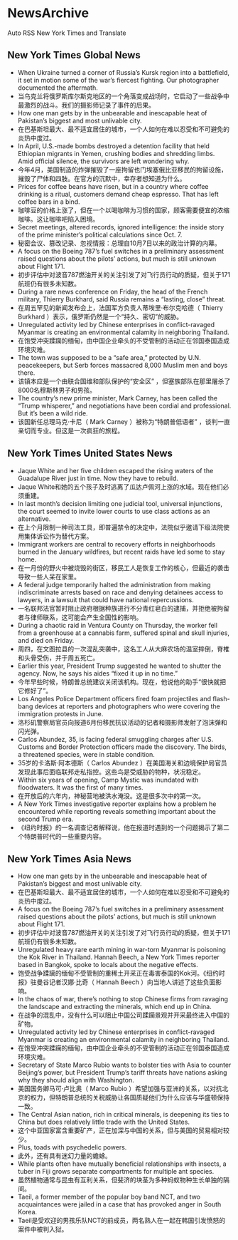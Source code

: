 # NewsArchive
Auto RSS New York Times and Translate

## New York Times Global News
* When Ukraine turned a corner of Russia’s Kursk region into a battlefield, it set in motion some of the war’s fiercest fighting. Our photographer documented the aftermath.
* 当乌克兰将俄罗斯库尔斯克地区的一个角落变成战场时，它启动了一些战争中最激烈的战斗。我们的摄影师记录了事件的后果。
* How one man gets by in the unbearable and inescapable heat of Pakistan’s biggest and most unlivable city.
* 在巴基斯坦最大、最不适宜居住的城市，一个人如何在难以忍受和不可避免的炎热中度过。
* In April, U.S.-made bombs destroyed a detention facility that held Ethiopian migrants in Yemen, crushing bodies and shredding limbs. Amid official silence, the survivors are left wondering why.
* 今年4月，美国制造的炸弹摧毁了一座拘留也门埃塞俄比亚移民的拘留设施，摧毁了尸体和四肢。在官方的沉默中，幸存者想知道为什么。
* Prices for coffee beans have risen, but in a country where coffee drinking is a ritual, customers demand cheap espresso. That has left coffee bars in a bind.
* 咖啡豆的价格上涨了，但在一个以喝咖啡为习惯的国家，顾客需要便宜的浓缩咖啡。这让咖啡吧陷入困境。
* Secret meetings, altered records, ignored intelligence: the inside story of the prime minister’s political calculations since Oct. 7.
* 秘密会议、篡改记录、忽视情报：总理自10月7日以来的政治计算的内幕。
* A focus on the Boeing 787’s fuel switches in a preliminary assessment raised questions about the pilots’ actions, but much is still unknown about Flight 171.
* 初步评估中对波音787燃油开关的关注引发了对飞行员行动的质疑，但关于171航班仍有很多未知数。
* During a rare news conference on Friday, the head of the French military, Thierry Burkhard, said Russia remains a “lasting, close” threat.
* 在周五罕见的新闻发布会上，法国军方负责人蒂埃里·布尔克哈德（ Thierry Burkhard ）表示，俄罗斯仍然是一个“持久、密切”的威胁。
* Unregulated activity led by Chinese enterprises in conflict-ravaged Myanmar is creating an environmental calamity in neighboring Thailand.
* 在饱受冲突蹂躏的缅甸，由中国企业牵头的不受管制的活动正在邻国泰国造成环境灾难。
* The town was supposed to be a “safe area,” protected by U.N. peacekeepers, but Serb forces massacred 8,000 Muslim men and boys there.
* 该镇本应是一个由联合国维和部队保护的“安全区” ，但塞族部队在那里屠杀了8000名穆斯林男子和男孩。
* The country’s new prime minister, Mark Carney, has been called the “Trump whisperer,” and negotiations have been cordial and professional. But it’s been a wild ride.
* 该国新任总理马克·卡尼（ Mark Carney ）被称为“特朗普低语者” ，谈判一直亲切而专业。但这是一次疯狂的旅程。

## New York Times United States News
* Jaque White and her five children escaped the rising waters of the Guadalupe River just in time. Now they have to rebuild.
* Jaque White和她的五个孩子及时逃离了瓜达卢佩河上涨的水域。现在他们必须重建。
* In last month’s decision limiting one judicial tool, universal injunctions, the court seemed to invite lower courts to use class actions as an alternative.
* 在上个月限制一种司法工具，即普遍禁令的决定中，法院似乎邀请下级法院使用集体诉讼作为替代方案。
* Immigrant workers are central to recovery efforts in neighborhoods burned in the January wildfires, but recent raids have led some to stay home.
* 在一月份的野火中被烧毁的街区，移民工人是恢复工作的核心，但最近的袭击导致一些人呆在家里。
* A federal judge temporarily halted the administration from making indiscriminate arrests based on race and denying detainees access to lawyers, in a lawsuit that could have national repercussions.
* 一名联邦法官暂时阻止政府根据种族进行不分青红皂白的逮捕，并拒绝被拘留者与律师联系，这可能会产生全国性的影响。
* During a chaotic raid in Ventura County on Thursday, the worker fell from a greenhouse at a cannabis farm, suffered spinal and skull injuries, and died on Friday.
* 周四，在文图拉县的一次混乱突袭中，这名工人从大麻农场的温室摔倒，脊椎和头骨受伤，并于周五死亡。
* Earlier this year, President Trump suggested he wanted to shutter the agency. Now, he says his aides “fixed it up in no time.”
* 今年早些时候，特朗普总统建议关闭该机构。现在，他说他的助手“很快就把它修好了”。
* Los Angeles Police Department officers fired foam projectiles and flash-bang devices at reporters and photographers who were covering the immigration protests in June.
* 洛杉矶警察局官员向报道6月份移民抗议活动的记者和摄影师发射了泡沫弹和闪光弹。
* Carlos Abundez, 35, is facing federal smuggling charges after U.S. Customs and Border Protection officers made the discovery. The birds, a threatened species, were in stable condition.
* 35岁的卡洛斯·阿本德斯（ Carlos Abundez ）在美国海关和边境保护局官员发现此事后面临联邦走私指控。这些鸟是受威胁的物种，状况稳定。
* Within six years of opening, Camp Mystic was inundated with floodwaters. It was the first of many times.
* 在开放后的六年内，神秘营地被洪水淹没。这是很多次中的第一次。
* A New York Times investigative reporter explains how a problem he encountered while reporting reveals something important about the second Trump era.
* 《纽约时报》的一名调查记者解释说，他在报道时遇到的一个问题揭示了第二个特朗普时代的一些重要内容。

## New York Times Asia News
* How one man gets by in the unbearable and inescapable heat of Pakistan’s biggest and most unlivable city.
* 在巴基斯坦最大、最不适宜居住的城市，一个人如何在难以忍受和不可避免的炎热中度过。
* A focus on the Boeing 787’s fuel switches in a preliminary assessment raised questions about the pilots’ actions, but much is still unknown about Flight 171.
* 初步评估中对波音787燃油开关的关注引发了对飞行员行动的质疑，但关于171航班仍有很多未知数。
* Unregulated heavy rare earth mining in war-torn Myanmar is poisoning the Kok River in Thailand. Hannah Beech, a New York Times reporter based in Bangkok, spoke to locals about the negative effects.
* 饱受战争蹂躏的缅甸不受管制的重稀土开采正在毒害泰国的Kok河。《纽约时报》驻曼谷记者汉娜·比奇（ Hannah Beech ）向当地人讲述了这些负面影响。
* In the chaos of war, there’s nothing to stop Chinese firms from ravaging the landscape and extracting the minerals, which end up in China.
* 在战争的混乱中，没有什么可以阻止中国公司蹂躏景观并开采最终进入中国的矿物。
* Unregulated activity led by Chinese enterprises in conflict-ravaged Myanmar is creating an environmental calamity in neighboring Thailand.
* 在饱受冲突蹂躏的缅甸，由中国企业牵头的不受管制的活动正在邻国泰国造成环境灾难。
* Secretary of State Marco Rubio wants to bolster ties with Asia to counter Beijing’s power, but President Trump’s tariff threats have nations asking why they should align with Washington.
* 美国国务卿马可·卢比奥（ Marco Rubio ）希望加强与亚洲的关系，以对抗北京的权力，但特朗普总统的关税威胁让各国质疑他们为什么应该与华盛顿保持一致。
* The Central Asian nation, rich in critical minerals, is deepening its ties to China but does relatively little trade with the United States.
* 这个中亚国家富含重要矿产，正在加深与中国的关系，但与美国的贸易相对较少。
* Plus, toads with psychedelic powers.
* 此外，还有具有迷幻力量的蟾蜍。
* While plants often have mutually beneficial relationships with insects, a tuber in Fiji grows separate compartments for multiple ant species.
* 虽然植物通常与昆虫有互利关系，但斐济的块茎为多种蚂蚁物种生长单独的隔间。
* Taeil, a former member of the popular boy band NCT, and two acquaintances were jailed in a case that has provoked anger in South Korea.
* Taeil是受欢迎的男孩乐队NCT的前成员，两名熟人在一起在韩国引发愤怒的案件中被判入狱。

